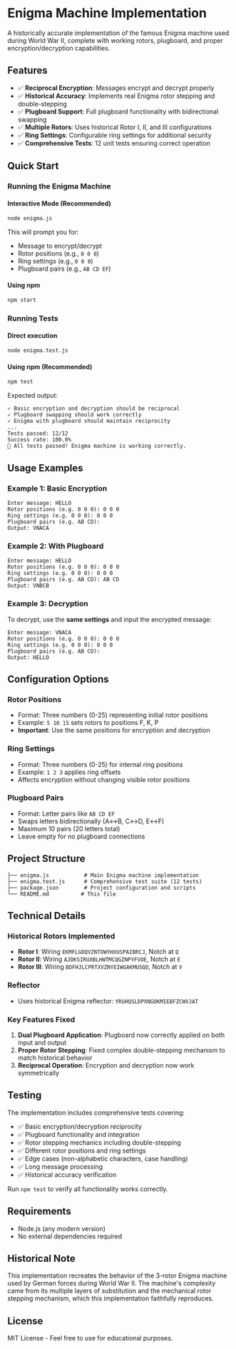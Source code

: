 # Enigma Machine Implementation

A historically accurate implementation of the famous Enigma machine used during World War II, complete with working rotors, plugboard, and proper encryption/decryption capabilities.

## Features

- ✅ **Reciprocal Encryption**: Messages encrypt and decrypt properly
- ✅ **Historical Accuracy**: Implements real Enigma rotor stepping and double-stepping
- ✅ **Plugboard Support**: Full plugboard functionality with bidirectional swapping
- ✅ **Multiple Rotors**: Uses historical Rotor I, II, and III configurations
- ✅ **Ring Settings**: Configurable ring settings for additional security
- ✅ **Comprehensive Tests**: 12 unit tests ensuring correct operation

## Quick Start

### Running the Enigma Machine

#### Interactive Mode (Recommended)
```bash
node enigma.js
```

This will prompt you for:
- Message to encrypt/decrypt
- Rotor positions (e.g., `0 0 0`)
- Ring settings (e.g., `0 0 0`) 
- Plugboard pairs (e.g., `AB CD EF`)

#### Using npm
```bash
npm start
```

### Running Tests

#### Direct execution
```bash
node enigma.test.js
```

#### Using npm (Recommended)
```bash
npm test
```

Expected output:
```
✓ Basic encryption and decryption should be reciprocal
✓ Plugboard swapping should work correctly
✓ Enigma with plugboard should maintain reciprocity
...
Tests passed: 12/12
Success rate: 100.0%
🎉 All tests passed! Enigma machine is working correctly.
```

## Usage Examples

### Example 1: Basic Encryption
```
Enter message: HELLO
Rotor positions (e.g. 0 0 0): 0 0 0
Ring settings (e.g. 0 0 0): 0 0 0
Plugboard pairs (e.g. AB CD): 
Output: VNACA
```

### Example 2: With Plugboard
```
Enter message: HELLO
Rotor positions (e.g. 0 0 0): 0 0 0
Ring settings (e.g. 0 0 0): 0 0 0
Plugboard pairs (e.g. AB CD): AB CD
Output: VNBCB
```

### Example 3: Decryption
To decrypt, use the **same settings** and input the encrypted message:
```
Enter message: VNACA
Rotor positions (e.g. 0 0 0): 0 0 0
Ring settings (e.g. 0 0 0): 0 0 0
Plugboard pairs (e.g. AB CD): 
Output: HELLO
```

## Configuration Options

### Rotor Positions
- Format: Three numbers (0-25) representing initial rotor positions
- Example: `5 10 15` sets rotors to positions F, K, P
- **Important**: Use the same positions for encryption and decryption

### Ring Settings  
- Format: Three numbers (0-25) for internal ring positions
- Example: `1 2 3` applies ring offsets
- Affects encryption without changing visible rotor positions

### Plugboard Pairs
- Format: Letter pairs like `AB CD EF` 
- Swaps letters bidirectionally (A↔B, C↔D, E↔F)
- Maximum 10 pairs (20 letters total)
- Leave empty for no plugboard connections

## Project Structure

```
├── enigma.js           # Main Enigma machine implementation
├── enigma.test.js      # Comprehensive test suite (12 tests)
├── package.json        # Project configuration and scripts
└── README.md          # This file
```

## Technical Details

### Historical Rotors Implemented
- **Rotor I**: Wiring `EKMFLGDQVZNTOWYHXUSPAIBRCJ`, Notch at `Q`
- **Rotor II**: Wiring `AJDKSIRUXBLHWTMCQGZNPYFVOE`, Notch at `E`  
- **Rotor III**: Wiring `BDFHJLCPRTXVZNYEIWGAKMUSQO`, Notch at `V`

### Reflector
- Uses historical Enigma reflector: `YRUHQSLDPXNGOKMIEBFZCWVJAT`

### Key Features Fixed
1. **Dual Plugboard Application**: Plugboard now correctly applied on both input and output
2. **Proper Rotor Stepping**: Fixed complex double-stepping mechanism to match historical behavior
3. **Reciprocal Operation**: Encryption and decryption now work symmetrically

## Testing

The implementation includes comprehensive tests covering:

- ✅ Basic encryption/decryption reciprocity
- ✅ Plugboard functionality and integration  
- ✅ Rotor stepping mechanics including double-stepping
- ✅ Different rotor positions and ring settings
- ✅ Edge cases (non-alphabetic characters, case handling)
- ✅ Long message processing
- ✅ Historical accuracy verification

Run `npm test` to verify all functionality works correctly.

## Requirements

- Node.js (any modern version)
- No external dependencies required

## Historical Note

This implementation recreates the behavior of the 3-rotor Enigma machine used by German forces during World War II. The machine's complexity came from its multiple layers of substitution and the mechanical rotor stepping mechanism, which this implementation faithfully reproduces.

## License

MIT License - Feel free to use for educational purposes. 